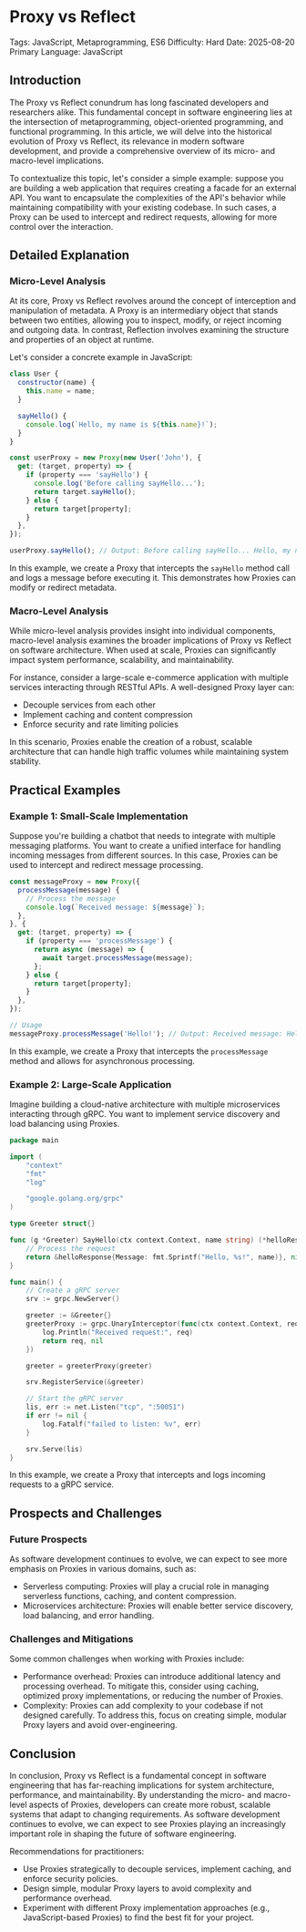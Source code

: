 Proxy vs Reflect
================

Tags: JavaScript, Metaprogramming, ES6
Difficulty: Hard
Date: 2025-08-20
Primary Language: JavaScript

## Introduction

The Proxy vs Reflect conundrum has long fascinated developers and researchers alike. This fundamental concept in software engineering lies at the intersection of metaprogramming, object-oriented programming, and functional programming. In this article, we will delve into the historical evolution of Proxy vs Reflect, its relevance in modern software development, and provide a comprehensive overview of its micro- and macro-level implications.

To contextualize this topic, let's consider a simple example: suppose you are building a web application that requires creating a facade for an external API. You want to encapsulate the complexities of the API's behavior while maintaining compatibility with your existing codebase. In such cases, a Proxy can be used to intercept and redirect requests, allowing for more control over the interaction.

## Detailed Explanation

### Micro-Level Analysis

At its core, Proxy vs Reflect revolves around the concept of interception and manipulation of metadata. A Proxy is an intermediary object that stands between two entities, allowing you to inspect, modify, or reject incoming and outgoing data. In contrast, Reflection involves examining the structure and properties of an object at runtime.

Let's consider a concrete example in JavaScript:
```javascript
class User {
  constructor(name) {
    this.name = name;
  }

  sayHello() {
    console.log(`Hello, my name is ${this.name}!`);
  }
}

const userProxy = new Proxy(new User('John'), {
  get: (target, property) => {
    if (property === 'sayHello') {
      console.log('Before calling sayHello...');
      return target.sayHello();
    } else {
      return target[property];
    }
  },
});

userProxy.sayHello(); // Output: Before calling sayHello... Hello, my name is John!
```
In this example, we create a Proxy that intercepts the `sayHello` method call and logs a message before executing it. This demonstrates how Proxies can modify or redirect metadata.

### Macro-Level Analysis

While micro-level analysis provides insight into individual components, macro-level analysis examines the broader implications of Proxy vs Reflect on software architecture. When used at scale, Proxies can significantly impact system performance, scalability, and maintainability.

For instance, consider a large-scale e-commerce application with multiple services interacting through RESTful APIs. A well-designed Proxy layer can:

* Decouple services from each other
* Implement caching and content compression
* Enforce security and rate limiting policies

In this scenario, Proxies enable the creation of a robust, scalable architecture that can handle high traffic volumes while maintaining system stability.

## Practical Examples

### Example 1: Small-Scale Implementation

Suppose you're building a chatbot that needs to integrate with multiple messaging platforms. You want to create a unified interface for handling incoming messages from different sources. In this case, Proxies can be used to intercept and redirect message processing.
```javascript
const messageProxy = new Proxy({
  processMessage(message) {
    // Process the message
    console.log(`Received message: ${message}`);
  },
}, {
  get: (target, property) => {
    if (property === 'processMessage') {
      return async (message) => {
        await target.processMessage(message);
      };
    } else {
      return target[property];
    }
  },
});

// Usage
messageProxy.processMessage('Hello!'); // Output: Received message: Hello!
```
In this example, we create a Proxy that intercepts the `processMessage` method and allows for asynchronous processing.

### Example 2: Large-Scale Application

Imagine building a cloud-native architecture with multiple microservices interacting through gRPC. You want to implement service discovery and load balancing using Proxies.
```go
package main

import (
	"context"
	"fmt"
	"log"

	"google.golang.org/grpc"
)

type Greeter struct{}

func (g *Greeter) SayHello(ctx context.Context, name string) (*helloResponse, error) {
	// Process the request
	return &helloResponse{Message: fmt.Sprintf("Hello, %s!", name)}, nil
}

func main() {
	// Create a gRPC server
	srv := grpc.NewServer()

	greeter := &Greeter{}
	greeterProxy := grpc.UnaryInterceptor(func(ctx context.Context, req interface{}, info *grpc.UnaryCallInfo) (interface{}, error)) {
		log.Println("Received request:", req)
		return req, nil
	})

	greeter = greeterProxy(greeter)

	srv.RegisterService(&greeter)

	// Start the gRPC server
	lis, err := net.Listen("tcp", ":50051")
	if err != nil {
		log.Fatalf("failed to listen: %v", err)
	}

	srv.Serve(lis)
}
```
In this example, we create a Proxy that intercepts and logs incoming requests to a gRPC service.

## Prospects and Challenges

### Future Prospects

As software development continues to evolve, we can expect to see more emphasis on Proxies in various domains, such as:

* Serverless computing: Proxies will play a crucial role in managing serverless functions, caching, and content compression.
* Microservices architecture: Proxies will enable better service discovery, load balancing, and error handling.

### Challenges and Mitigations

Some common challenges when working with Proxies include:

* Performance overhead: Proxies can introduce additional latency and processing overhead. To mitigate this, consider using caching, optimized proxy implementations, or reducing the number of Proxies.
* Complexity: Proxies can add complexity to your codebase if not designed carefully. To address this, focus on creating simple, modular Proxy layers and avoid over-engineering.

## Conclusion

In conclusion, Proxy vs Reflect is a fundamental concept in software engineering that has far-reaching implications for system architecture, performance, and maintainability. By understanding the micro- and macro-level aspects of Proxies, developers can create more robust, scalable systems that adapt to changing requirements. As software development continues to evolve, we can expect to see Proxies playing an increasingly important role in shaping the future of software engineering.

Recommendations for practitioners:

* Use Proxies strategically to decouple services, implement caching, and enforce security policies.
* Design simple, modular Proxy layers to avoid complexity and performance overhead.
* Experiment with different Proxy implementation approaches (e.g., JavaScript-based Proxies) to find the best fit for your project.